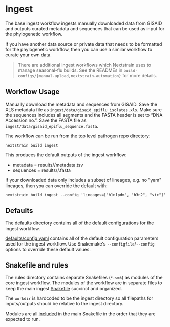 # Ingest

The base ingest workflow ingests manually downloaded data from GISAID and outputs curated
metadata and sequences that can be used as input for the phylogenetic workflow.

If you have another data source or private data that needs to be formatted for
the phylogenetic workflow, then you can use a similar workflow to curate your
own data.

> There are additional ingest workflows which Nextstrain uses to manage seasonal-flu
> builds. See the READMEs in `build-configs/{manual-upload,nextstrain-automation}`
> for more details.

## Workflow Usage

Manually download the metadata and sequences from GISAID.
Save the XLS metadata file as `ingest/data/gisaid_epiflu_isolates.xls`.
Make sure the sequences includes all segments and the FASTA header is set to “DNA Accession no.”.
Save the FASTA file as `ingest/data/gisaid_epiflu_sequence.fasta`.

The workflow can be run from the top level pathogen repo directory:
```
nextstrain build ingest
```

This produces the default outputs of the ingest workflow:

- metadata      = results/<lineage>/metadata.tsv
- sequences     = results/<lineage>/<segment>.fasta


If your downloaded data only includes a subset of lineages, e.g. no "yam" lineages,
then you can override the default with:

```
nextstrain build ingest --config 'lineages=["h1n1pdm", "h3n2", "vic"]'
```


## Defaults

The defaults directory contains all of the default configurations for the ingest workflow.

[defaults/config.yaml](defaults/config.yaml) contains all of the default configuration parameters
used for the ingest workflow. Use Snakemake's `--configfile`/`--config`
options to override these default values.

## Snakefile and rules

The rules directory contains separate Snakefiles (`*.smk`) as modules of the core ingest workflow.
The modules of the workflow are in separate files to keep the main ingest [Snakefile](Snakefile) succinct and organized.

The `workdir` is hardcoded to be the ingest directory so all filepaths for
inputs/outputs should be relative to the ingest directory.

Modules are all [included](https://snakemake.readthedocs.io/en/stable/snakefiles/modularization.html#includes)
in the main Snakefile in the order that they are expected to run.
